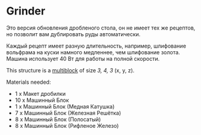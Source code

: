 # Grinder

Это версия обновления дробленого стола, он не имеет тех же рецептов, но позволит вам дублировать руды автоматически.

Каждый рецепт имеет разную длительность, например, шлифование вольфрама на куски намного медленнее, чем шлифование золота.
Машина использует 40 Вт для работы на полной скорости.

This structure is a [multiblock](../../3-multiblocks.md) of size *3, 4, 3* (x, y, z).

Materials needed:
- 1 x Макет дробилки
- 10 x Машинный Блок
- 1 x Машинный Блок (Медная Катушка)
- 7 x Машинный Блок (Железная Решётка)
- 8 x Машинный Блок (Полосатый)
- 8 x Машинный Блок (Рифленое Железо)
